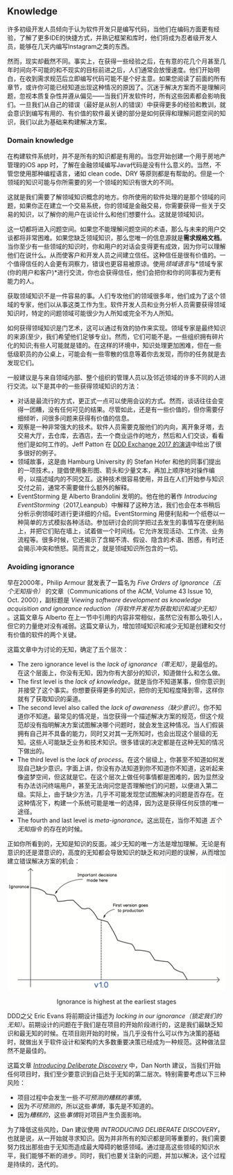 ## Knowledge

许多初级开发人员倾向于认为软件开发只是编写代码，当他们在编码方面更有经验，了解了更多IDE的快捷方式，并熟记框架和库时，他们将成为忍者级开发人员，能够在几天内编写Instagram之类的东西。

然而，现实却截然不同。事实上，在获得一些经验之后，在有意的花几个月甚至几年时间向不可能的和不现实的目标前进之后，人们通常会放慢速度。他们开始明白，在收到需求规范后立即编写代码可能不是个好主意。如果您阅读了前面的所有章节，或许你可能已经知道出现这种情况的原因了。沉迷于解决方案而不是理解问题，忽视本质复杂性并遵从偏见——当我们开发软件时，所有这些因素都会影响我们。一旦我们从自己的错误（最好是从别人的错误）中获得更多的经验和教训，就会意识到编写有用的、有价值的软件最关键的部分是如何获得和理解问题空间的知识，我们以此为基础来构建解决方案。

### Domain knowledge

在构建软件系统时，并不是所有的知识都是有用的。当您开始创建一个用于房地产管理的iOS app 时，了解在金融领域编写Java代码是没有什么意义的。当然，不管您使用那种编程语言，诸如 clean code、DRY 等原则都是有帮助的。但是一个领域的知识可能与你所需要的另一个领域的知识有很大的不同。

这就是我们需要了解领域知识概念的地方。你所使用的软件处理的是那个领域的问题，如果你正在建立一个交易系统，你的领域是金融交易，你需要获得一些关于交易的知识，以了解你的用户在谈论什么和他们想要什么。这就是领域知识。

这一切都将进入问题空间。如果您不能理解问题空间的术语，那么与未来的用户交谈都将非常困难。如果您缺乏领域知识，那么您唯一的信息源就是**需求规格文档**。当你至少有一些领域的知识时，你和用户的对话会变得更有成效，因为你可以理解他们在说什么。从而使客户和开发人员之间建立信任。这种信任是很有价值的。一个值得信任的人会更有洞察力，错误也更容易被原谅。使用*领域语言*与*领域专家(你的用户和客户)*进行交流，你也会获得信任，他们会把你和你的同事视为更有能力的人。

获取领域知识不是一件容易的事。人们专攻他们的领域很多年，他们成为了这个领域的专家，他们以从事这类工作为生。软件开发人员和业务分析人员需要获得领域知识时，特定的问题领域可能很少为人所知或完全不为人所知。

如何获得领域知识是门艺术，这可以通过有效的协作来实现。领域专家是最终知识的来源(至少，我们希望他们足够专业)。然而，它们可能不是。一些组织拥有碎片化的知识;有些人可能就是错的。在这样的环境中，知识处理更加困难，但在一些低级职员的办公桌上，可能会有一些零散的信息等着你去发现，而你的任务就是去发现它们。

一般建议是与来自领域内部、整个组织的管理人员以及邻近领域的许多不同的人进行交流。以下是其中的一些获得领域知识的方法：
* 对话是最流行的方式，更正式一点可以使用会议的方式。然而，谈话往往会变得一团糟，没有任何可见的结果。尽管如此，还是有一些价值的，但你需要仔细倾听，问很多问题来获得有价值的信息。
* 观察是一种非常强大的技术。软件人员需要克服他们的内向，离开象牙塔，去交易大厅，去仓库，去酒店，去一个商业运作的地方，然后和人们交谈，看看他们是如何工作的。Jeff Patton 在 [DDD Exchange 2017 的演讲](https://skillsmatter.com/skillscasts/10127-empathy-driven-design)中给出了很多很好的例子。
* 领域故事，这是由 Hamburg University 的 Stefan Hofer 和他的同事们提出的一项技术。，提倡使用象形图、箭头和少量文本，再加上顺序地对操作编号，以描述域内的不同交互。这种技术很容易使用，并且在人们开始参与知识交付之前，通常不需要做什么额外的解释。
* EventStorming 是 Alberto Brandolini 发明的。他在他的著作 *Introducing EventStorming*（2017,Leanpub）中解释了这种方法，我们也会在本书稍后分析示例领域时进行更详细的介绍。EventStorming 用便利贴和一个纸卷以一种简单的方式模拟各种活动。参加研讨会的同学把过去发生的事情写在便利贴上，并把它们贴在墙上，试着做一个时间线。它允许发现活动、工作流、业务流程等。很多时候，它还揭示了含糊不清、假设、隐含的术语、困惑，有时还会揭示冲突和愤怒。简而言之，就是领域知识所包含的一切。

### Avoiding ignorance

早在2000年，Philip Armour 就发表了一篇名为 *Five Orders of Ignorance（五个无知指令）* 的文章（Communications of the ACM, Volume 43 Issue 10, Oct. 2000），副标题是 *Viewing software development as knowledge acquisition and ignorance reduction（将软件开发视为获取知识和减少无知）* 。这篇文章与 Alberto 在上一节中引用的内容非常相似，虽然它没有那么吸引人，但它的力量绝对没有减弱。这篇文章认为，增加领域知识和减少无知是创建和交付有价值的软件的两个关键。

这篇文章中为讨论的无知，确定了五个层次：
* The zero ignorance level is the *lack of ignorance（零无知）*，是最低的。在这个层面上，你没有无知，因为你有大部分的知识，知道做什么和怎么做。
* The first level is the *lack of knowledge*。就是当你不知道某事，但你意识到并接受了这个事实。你想要获得更多的知识，把你的无知程度降到零，这样你就有了获取知识的渠道。
* The second level also called the *lack of awareness（缺少意识）*。你不知道你不知道。最常见的情况是，当您获得一个描述解决方案的规范，但这个规范却没有指明解决方案试图解决哪个问题时，就会发生这种情况。当人们假装拥有自己并不具备的能力，同时又对其一无所知时，也会出现这个层级的无知。这些人可能缺乏业务和技术知识。很多错误的决定都是在这种无知的情况下做出的。
* The third level is the *lack of process*。在这个层级上，你甚至不知道如何发现自己缺少意识。字面上讲，你没有办法知道到你不知道你不知道，这听起来像盗梦空间，但这就是它。在这个层次上做任何事情都是困难的，因为显然没有办法访问终端用户，甚至无法询问您是否理解他们的问题，以便进入第二级。实际上，由于缺少方法，几乎不可能发现您试图解决的问题是否存在。在这种情况下，构建一个系统可能是唯一的选择，因为这是获得任何反馈的唯一途径。
* The fourth and last level is *meta-ignorance*。这出现在，当你不知道 *五个无知指令* 的存在的时候。

正如你所看到的，无知是知识的反面。减少无知的唯一方法是增加理解。无论是有意识的还是潜意识的，高度的无知都会导致知识的缺乏和对问题的误解，从而增加建立错误解决方案的机会：
![image](./../images/Ignorance-is-highest-at-the-earliest-stages.png)
<center>Ignorance is highest at the earliest stages</center>

DDD之父 Eric Evans 将前期设计描述为 *locking in our ignorance（锁定我们的无知）*。前期设计的问题在于我们是在项目的开始阶段进行的，这是我们最缺乏知识和最无知的时候。在项目刚开始的时候，当几乎没有什么可以作为决策的基础时，就做出关于软件设计和架构的大多数重要决策已经成为一种规范。这种做法显然不是最佳的。

这篇文章 *[Introducing Deliberate Discovery](https://dannorth.net/2010/08/30/introducing-deliberate-discovery/)* 中，Dan North 建议，当我们开始任何项目时，我们至少要意识到自己处于无知的第二层次。特别需要考虑以下三种风险：
* 项目过程中会发生一些*不可预测的糟糕的事情*。
* 因为*不可预测的*，所以这些*事情*，事先是不知道的。
* 因为*糟糕的*，这些*事情*将对项目产生负面影响。

为了降低这些风险，Dan 建议使用 *INTRODUCING DELIBERATE DISCOVERY*，也就是说，从一开始就寻求知识。因为并非所有的知识都是同等重要的，我们需要努力找出那些由于无知而造成最大障碍的敏感领域。通过提高这些领域的知识水平，我们能够不断的进步。同时，我们也要关注新的问题，并加以解决，这个过程是持续的，迭代的。